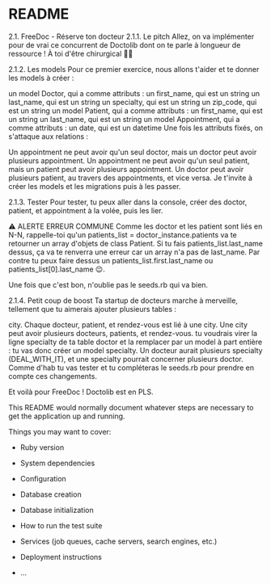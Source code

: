 # README

2.1. FreeDoc - Réserve ton docteur
2.1.1. Le pitch
Allez, on va implémenter pour de vrai ce concurrent de Doctolib dont on te parle à longueur de ressource ! À toi d'être chirurgical 👩‍⚕️

2.1.2. Les models
Pour ce premier exercice, nous allons t'aider et te donner les models à créer :

un model Doctor, qui a comme attributs :
un first_name, qui est un string
un last_name, qui est un string
un specialty, qui est un string
un zip_code, qui est un string
un model Patient, qui a comme attributs :
un first_name, qui est un string
un last_name, qui est un string
un model Appointment, qui a comme attributs :
un date, qui est un datetime
Une fois les attributs fixés, on s'attaque aux relations :

Un appointment ne peut avoir qu'un seul doctor, mais un doctor peut avoir plusieurs appointment.
Un appointment ne peut avoir qu'un seul patient, mais un patient peut avoir plusieurs appointment.
Un doctor peut avoir plusieurs patient, au travers des appointments, et vice versa.
Je t'invite à créer les models et les migrations puis à les passer.

2.1.3. Tester
Pour tester, tu peux aller dans la console, créer des doctor, patient, et appointment à la volée, puis les lier.

⚠️ ALERTE ERREUR COMMUNE
Comme les doctor et les patient sont liés en N-N, rappelle-toi qu'un patients_list = doctor_instance.patients va te retourner un array d'objets de class Patient.
Si tu fais patients_list.last_name dessus, ça va te renverra une erreur car un array n'a pas de last_name.
Par contre tu peux faire dessus un patients_list.first.last_name ou patients_list[0].last_name 😉.

Une fois que c'est bon, n'oublie pas le seeds.rb qui va bien.

2.1.4. Petit coup de boost
Ta startup de docteurs marche à merveille, tellement que tu aimerais ajouter plusieurs tables :

city. Chaque docteur, patient, et rendez-vous est lié à une city. Une city peut avoir plusieurs docteurs, patients, et rendez-vous.
tu voudrais virer la ligne specialty de ta table doctor et la remplacer par un model à part entière : tu vas donc créer un model specialty. Un docteur aurait plusieurs specialty (DEAL_WITH_IT), et une specialty pourrait concerner plusieurs doctor.
Comme d'hab tu vas tester et tu compléteras le seeds.rb pour prendre en compte ces changements.

Et voilà pour FreeDoc ! Doctolib est en PLS.

This README would normally document whatever steps are necessary to get the
application up and running.

Things you may want to cover:

* Ruby version

* System dependencies

* Configuration

* Database creation

* Database initialization

* How to run the test suite

* Services (job queues, cache servers, search engines, etc.)

* Deployment instructions

* ...
